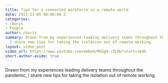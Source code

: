 ```yaml
---
title: Tips for a connected workforce in a remote world
date: 2021-11-05 00:00:00 Z
categories:
- ckoris
- People
author: ckoris
summary: Drawn from my experiences leading delivery teams throughout the pandemic,
  I share new tips for taking the isolation out of remote working.
layout: video_post
video_url: https://www.youtube.com/embed/MGGg8-rZLMw?start=1646
short-author-aside: true
---
```


Drawn from my experiences leading delivery teams throughout the pandemic, I share new tips for taking the isolation out of remote working.
